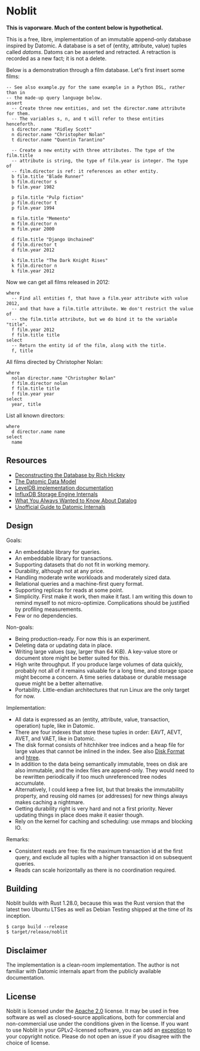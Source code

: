 # Noblit

**This is vaporware. Much of the content below is hypothetical.**

This is a free, libre, implementation of an immutable append-only database
inspired by Datomic. A database is a set of (entity, attribute, value) tuples
called *datoms*. Datoms can be asserted and retracted. A retraction is recorded
as a new fact; it is not a delete.

Below is a demonstration through a film database. Let's first insert some films:

    -- See also example.py for the same example in a Python DSL, rather than in
    -- the made-up query language below.
    assert
      -- Create three new entities, and set the director.name attribute for them.
      -- The variables s, n, and t will refer to these entities henceforth.
      s director.name "Ridley Scott"
      n director.name "Christopher Nolan"
      t director.name "Quentin Tarantino"

      -- Create a new entity with three attributes. The type of the film.title
      -- attribute is string, the type of film.year is integer. The type of
      -- film.director is ref: it references an other entity.
      b film.title "Blade Runner"
      b film.director s
      b film.year 1982

      p film.title "Pulp fiction"
      p film.director t
      p film.year 1994

      m film.title "Memento"
      m film.director n
      m film.year 2000

      d film.title "Django Unchained"
      d film.director t
      d film.year 2012

      k film.title "The Dark Knight Rises"
      k film.director n
      k film.year 2012

Now we can get all films released in 2012:

    where
      -- Find all entities f, that have a film.year attribute with value 2012,
      -- and that have a film.title attribute. We don't restrict the value of
      -- the film.title attribute, but we do bind it to the variable "title".
      f film.year 2012
      f film.title title
    select
      -- Return the entity id of the film, along with the title.
      f, title

All films directed by Christopher Nolan:

    where
      nolan director.name "Christopher Nolan"
      f film.director nolan
      f film.title title
      f film.year year
    select
      year, title

List all known directors:

    where
      d director.name name
    select
      name

## Resources

 * [Deconstructing the Database by Rich Hickey][deconstr]
 * [The Datomic Data Model][datamodel]
 * [LevelDB implementation documentation][leveldb]
 * [InfluxDB Storage Engine Internals][influxdb]
 * [What You Always Wanted to Know About Datalog][datalog]
 * [Unofficial Guide to Datomic Internals][unofficial]

[deconstr]:   https://www.infoq.com/presentations/Deconstructing-Database
[datamodel]:  https://docs.datomic.com/cloud/whatis/data-model.html
[leveldb]:    https://github.com/google/leveldb/blob/1cb384088184be9840bd59b4040503a9fa9aee66/doc/impl.md
[influxdb]:   https://www.youtube.com/watch?v=rtEalnKT25I
[datalog]:    https://www.utdallas.edu/~gupta/courses/acl/papers/datalog-paper.pdf
[unofficial]: http://tonsky.me/blog/unofficial-guide-to-datomic-internals/

## Design

Goals:

 * An embeddable library for queries.
 * An embeddable library for transactions.
 * Supporting datasets that do not fit in working memory.
 * Durability, although not at any price.
 * Handling moderate write workloads and moderately sized data.
 * Relational queries and a machine-first query format.
 * Supporting replicas for reads at some point.
 * Simplicity. First make it work, then make it fast. I am writing this down to
   remind myself to not micro-optimize. Complications should be justified by
   profiling measurements.
 * Few or no dependencies.

Non-goals:

 * Being production-ready. For now this is an experiment.
 * Deleting data or updating data in place.
 * Writing large values (say, larger than 64 KiB). A key-value store or document
   store might be better suited for this.
 * High write throughput. If you produce large volumes of data quickly, probably
   not all of it remains valuable for a long time, and storage space might
   become a concern. A time series database or durable message queue might be
   a better alternative.
 * Portability. Little-endian architectures that run Linux are the only target
   for now.

Implementation:

 * All data is expressed as an (entity, attribute, value, transaction, operation)
   tuple, like in Datomic.
 * There are four indexes that store these tuples in order: EAVT, AEVT, AVET,
   and VAET, like in Datomic.
 * The disk format consists of hitchhiker tree indices and a
   heap file for large values that cannot be inlined in the index.
   See also [Disk Format](doc/disk-format.md) and [htree](doc/htree.md).
 * In addition to the data being semantically immutable, trees on disk are also
   immutable, and the index files are append-only. They would need to be
   rewritten periodically if too much unreferenced tree nodes accumulate.
 * Alternatively, I could keep a free list, but that breaks the immutability
   property, and reusing old names (or addresses) for new things always makes
   caching a nightmare.
 * Getting durability right is very hard and not a first priority.
   Never updating things in place does make it easier though.
 * Rely on the kernel for caching and scheduling: use mmaps and blocking IO.

Remarks:

 * Consistent reads are free: fix the maximum transaction id at the first query,
   and exclude all tuples with a higher transaction id on subsequent queries.
 * Reads can scale horizontally as there is no coordination required.

## Building

Noblit builds with Rust 1.28.0, because this was the Rust version that the
latest two Ubuntu LTSes as well as Debian Testing shipped at the time of its
inception.

    $ cargo build --release
    $ target/release/noblit

## Disclaimer

The implementation is a clean-room implementation. The author is not familiar
with Datomic internals apart from the publicly available documentation.

## License

Noblit is licensed under the [Apache 2.0][apache2] license. It may be used in
free software as well as closed-source applications, both for commercial and
non-commercial use under the conditions given in the license. If you want to
use Noblit in your GPLv2-licensed software, you can add an [exception][except]
to your copyright notice. Please do not open an issue if you disagree with the
choice of license.

[apache2]:       https://www.apache.org/licenses/LICENSE-2.0
[except]:        https://www.gnu.org/licenses/gpl-faq.html#GPLIncompatibleLibs
